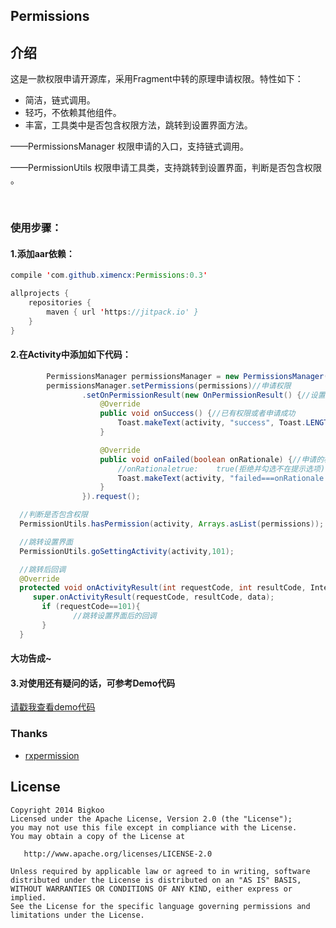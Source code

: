 
## Permissions

## 介绍

这是一款权限申请开源库，采用Fragment中转的原理申请权限。特性如下：
* 简洁，链式调用。
* 轻巧，不依赖其他组件。
* 丰富，工具类中是否包含权限方法，跳转到设置界面方法。



——PermissionsManager  权限申请的入口，支持链式调用。

——PermissionUtils  权限申请工具类，支持跳转到设置界面，判断是否包含权限 。



</br>

### **使用步骤：**

#### 1.添加aar依赖：
```java
compile 'com.github.ximencx:Permissions:0.3'

allprojects {
    repositories {
        maven { url 'https://jitpack.io' }
    }
}
```
#### 2.在Activity中添加如下代码：

```java
        PermissionsManager permissionsManager = new PermissionsManager(activity);
        permissionsManager.setPermissions(permissions)//申请权限
                .setOnPermissionResult(new OnPermissionResult() {//设置回调
                    @Override
                    public void onSuccess() {//已有权限或者申请成功
                        Toast.makeText(activity, "success", Toast.LENGTH_SHORT).show();
                    }

                    @Override
                    public void onFailed(boolean onRationale) {//申请的权限没有全部成功
                        //onRationaletrue:    true(拒绝并勾选不在提示选项)
                        Toast.makeText(activity, "failed===onRationale:::" + onRationale, Toast.LENGTH_SHORT).show();
                    }
                }).request();
```

```java
  //判断是否包含权限
  PermissionUtils.hasPermission(activity, Arrays.asList(permissions));
```

```java
  //跳转设置界面
  PermissionUtils.goSettingActivity(activity,101);

  //跳转后回调
  @Override
  protected void onActivityResult(int requestCode, int resultCode, Intent data) {
     super.onActivityResult(requestCode, resultCode, data);
       if (requestCode==101){
              //跳转设置界面后的回调
       }
  }
```
#### 大功告成~

#### 3.对使用还有疑问的话，可参考Demo代码
[请戳我查看demo代码](https://github.com/ximencx/Permissions/blob/master/sample/src/main/java/com/xdja/permission/MainActivity.java)


### Thanks
- [rxpermission](https://github.com/tbruyelle/RxPermissions)
## License

```
Copyright 2014 Bigkoo
Licensed under the Apache License, Version 2.0 (the "License");
you may not use this file except in compliance with the License.
You may obtain a copy of the License at

   http://www.apache.org/licenses/LICENSE-2.0

Unless required by applicable law or agreed to in writing, software
distributed under the License is distributed on an "AS IS" BASIS,
WITHOUT WARRANTIES OR CONDITIONS OF ANY KIND, either express or implied.
See the License for the specific language governing permissions and
limitations under the License.
```
